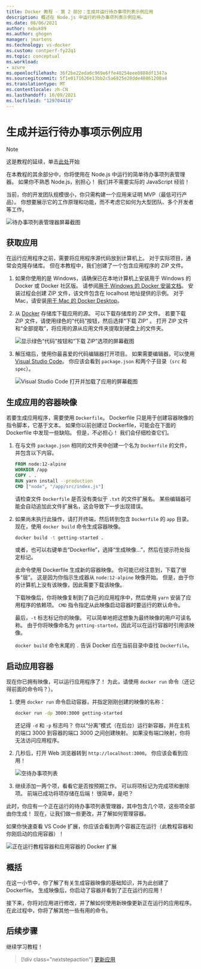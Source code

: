 ```yaml
---
title: Docker 教程 - 第 2 部分：生成并运行待办事项列表示例应用
description: 概述在 Node.js 中运行的待办事项列表示例应用。
ms.date: 08/06/2021
author: nebuk89
ms.author: ghogen
manager: jmartens
ms.technology: vs-docker
ms.custom: contperf-fy22q1
ms.topic: conceptual
ms.workload:
- azure
ms.openlocfilehash: 36f2be22eda6c969e6ffe40254eee0888df1347a
ms.sourcegitcommit: 5f1e0171626e13bb2c5a6825e28dde48061208a4
ms.translationtype: MT
ms.contentlocale: zh-CN
ms.lasthandoff: 10/09/2021
ms.locfileid: "129704418"
---
```

# <a name="build-and-run-the-todo-sample-app"></a>生成并运行待办事项示例应用

>[!NOTE]
> 这是教程的延续，单击[此处](docker-tutorial.md)开始

在本教程的其余部分中，你将使用在 Node.js 中运行的简单待办事项列表管理器。 如果你不熟悉 Node.js，别担心！ 我们并不需要实际的 JavaScript 经验！

当前，你的开发团队规模很小，你只需构建一个应用来证明 MVP（最低可行产品）。 你想要展示它的工作原理和功能，而不考虑它如何为大型团队、多个开发者等工作。

![待办事项列表管理器屏幕截图](media/todo-list-sample.png)

## <a name="get-the-app"></a>获取应用

在运行应用程序之前，需要将应用程序源代码放到计算机上。 对于实际项目，通常会克隆存储库。 但在本教程中，我们创建了一个包含应用程序的 ZIP 文件。

1. 如果你使用的是 Windows，请确保已在本地计算机上安装用于 Windows 的 Docker 或 Docker 社区版。 请参阅[用于 Windows 的 Docker 安装文档](https://docs.docker.com/docker-for-windows/install/)。 安装过程会创建 ZIP 文件，该文件包含在 localhost 地址提供的示例。 对于 Mac，请安装[用于 Mac 的 Docker Desktop](https://docs.docker.com/docker-for-mac/install/)。

1. 从 [Docker](https://github.com/docker/getting-started) 存储库下载应用的源。 可以下载存储库的 ZIP 文件。 若要下载 ZIP 文件，请使用绿色的“代码”按钮，然后选择“下载 ZIP” 。 打开 ZIP 文件和“全部提取”，将应用的源从应用文件夹提取到硬盘上的文件夹。

   ![显示绿色“代码”按钮和“下载 ZIP”选项的屏幕截图](media/download-zip.png)

1. 解压缩后，使用你最喜爱的代码编辑器打开项目。 如果需要编辑器，可以使用 [Visual Studio Code](https://code.visualstudio.com/)。 你应该会看到 `package.json` 和两个子目录（`src` 和 `spec`）。

    ![Visual Studio Code 打开并加载了应用的屏幕截图](media/ide-screenshot.png)

## <a name="building-the-apps-container-image"></a>生成应用的容器映像

若要生成应用程序，需要使用 `Dockerfile`。 Dockerfile 只是用于创建容器映像的指令脚本，它基于文本。 如果你以前创建过 Dockerfile，可能会在下面的 Dockerfile 中发现一些缺陷。 但是，不必担心！ 我们会仔细检查它们。

1. 在与文件 `package.json` 相同的文件夹中创建一个名为 `Dockerfile` 的文件，并包含以下内容。

    ```dockerfile
    FROM node:12-alpine
    WORKDIR /app
    COPY . .
    RUN yarn install --production
    CMD ["node", "/app/src/index.js"]
    ```

    请检查文件 `Dockerfile` 是否没有类似于 `.txt` 的文件扩展名。 某些编辑器可能会自动追加此文件扩展名，这会导致下一步出现错误。

1. 如果尚未执行此操作，请打开终端，然后转到包含 `Dockerfile` 的 `app` 目录。 现在，使用 `docker build` 命令生成容器映像。

    ```bash
    docker build -t getting-started .
    ```

    或者，也可以右键单击“Dockerfile”，选择“生成映像...”，然后在提示符处指定标记。

    此命令使用 Dockerfile 生成新的容器映像。 你可能已经注意到，下载了很多“层”。 这是因为你指示生成器从 `node:12-alpine` 映像开始。 但是，由于你的计算机上没有该映像，因此需要下载该映像。

    下载映像后，你将映像复制到了自己的应用程序中，然后使用 `yarn` 安装了应用程序的依赖项。 `CMD` 指令指定从此映像启动容器时要运行的默认命令。

    最后，`-t` 标志标记你的映像。 可以简单地把这想象为最终映像的用户可读名称。 由于你将映像命名为 `getting-started`，因此可以在运行容器时引用该映像。

    `docker build` 命令末尾的 `.` 告诉 Docker 应在当前目录中查找 `Dockerfile`。

## <a name="starting-an-app-container"></a>启动应用容器

现在你已拥有映像，可以运行应用程序了！ 为此，请使用 `docker run` 命令（还记得前面的命令吗？）。

1. 使用 `docker run` 命令启动容器，并指定刚刚创建的映像的名称：

    ```bash
    docker run -dp 3000:3000 getting-started
    ```

    还记得 `-d` 和 `-p` 标志吗？ 你以“分离”模式（在后台）运行新容器，并在主机的端口 3000 到容器的端口 3000 之间创建映射。 如果没有端口映射，你将无法访问应用程序。

1. 几秒后，打开 Web 浏览器转到 `http://localhost:3000`。
    你应该会看到应用！

    ![空待办事项列表](media/todo-list-empty.png)

1. 继续添加一两个项，看看它是否按预期工作。 可以将项标记为完成项和删除项。 前端已成功将项存储在后端！ 很简单，是吧？

此时，你应有一个正在运行的待办事项列表管理器，其中包含几个项，这些项全部由你生成！ 现在，让我们做一些更改，并了解如何管理容器。

如果你快速查看 VS Code 扩展，你应该会看到两个容器正在运行（此教程容器和你刚启动的应用容器）！

![正在运行教程容器和应用容器的 Docker 扩展](media/vs-two-containers.png)

## <a name="recap"></a>概括

在这一小节中，你了解了有关生成容器映像的基础知识，并为此创建了 Dockerfile。 生成映像后，你启动了容器并看到了正在运行的应用！

接下来，你将对应用进行修改，并了解如何使用新映像更新正在运行的应用程序。 在此过程中，你将了解其他一些有用的命令。

## <a name="next-steps"></a>后续步骤

继续学习教程！

> [!div class="nextstepaction"]
> [更新应用](update-your-app.md)
